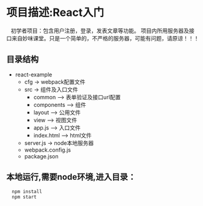 ﻿
# 项目描述:React入门
    初学者项目：包含用户注册，登录，发表文章等功能。
    项目内所用服务器及接口来自妙味课堂。只是一个简单的，不严格的服务器，可能有问题，请原谅！！！

## 目录结构


* react-example
    *  cfg -> webpack配置文件
    *  src -> 组件及入口文件
        * common     --> 表单验证及接口url配置
        * components --> 组件
        * layout     --> 公用文件
        * view       --> 视图文件
        * app.js     --> 入口文件
        * index.html --> html文件
    * server.js -> node本地服务器
    * webpack.config.js
    * package.json

## 本地运行,需要node环境,进入目录：

```javascript
  npm install
  npm start
  
```
